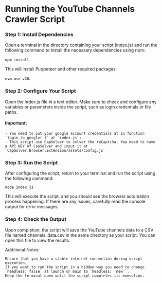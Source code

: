 # Running the YouTube Channels Crawler Script
### Step 1: Install Dependencies

Open a terminal in the directory containing your script (index.js) and run the following command to install the necessary dependencies using npm:

`npm install`.

This will install Puppeteer and other required packages.

`nvm use v20`.


### Step 2: Configure Your Script

Open the index.js file in a text editor. Make sure to check and configure any variables or parameters inside the script, such as login credentials or file paths.
#### Important:
    - You need to put your google account credentials at in function `login_to_google( )` at `index.js`;
    - This script use CapSolver to solver the reCaptcha. You need to have a API KEY of CapSolver and input it at `CapSolver.Browser.Extension/assets/config.js`

### Step 3: Run the Script

After configuring the script, return to your terminal and run the script using the following command:

`node index.js`

This will execute the script, and you should see the browser automation process happening. If there are any issues, carefully read the console output for error messages.

### Step 4: Check the Output

Upon completion, the script will save the YouTube channels data to a CSV file named channels_data.csv in the same directory as your script. You can open this file to view the results.

Additional Notes:

    Ensure that you have a stable internet connection during script execution.
    If you want to run the script in a hidden way you need to change `headless: false` at launch on main to `headless: 'new'`.
    Keep the terminal open until the script completes its execution.
